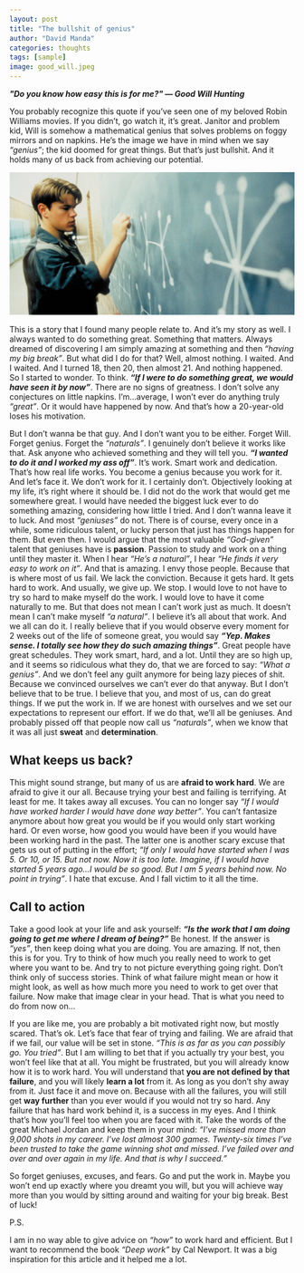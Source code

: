 ```yaml
---
layout: post
title: "The bullshit of genius"
author: "David Manda"
categories: thoughts
tags: [sample]
image: good_will.jpeg
---
```

_**"Do you know how easy this is for me?" — Good Will Hunting**_

You probably recognize this quote if you’ve seen one of my beloved Robin Williams movies. If you didn’t, go watch it, it’s great. Janitor and problem kid, Will is somehow a mathematical genius that solves problems on foggy mirrors and on napkins. He’s the image we have in mind when we say *“genius”*; the kid doomed for great things. But that’s just bullshit. And it holds many of us back from achieving our potential.

![image](/assets/img/good_will.jpeg)

This is a story that I found many people relate to. And it’s my story as well. I always wanted to do something great. Something that matters. Always dreamed of discovering I am simply amazing at something and then *“having my big break”*. But what did I do for that? Well, almost nothing. I waited. And I waited. And I turned 18, then 20, then almost 21. And nothing happened. So I started to wonder. To think. _**“If I were to do something great, we would have seen it by now”**_. There are no signs of greatness. I don’t solve any conjectures on little napkins. I’m…average, I won’t ever do anything truly *“great”*. Or it would have happened by now. And that’s how a 20-year-old loses his motivation.

But I don’t wanna be that guy. And I don’t want you to be either. Forget Will. Forget genius. Forget the *“naturals”*. I genuinely don’t believe it works like that. Ask anyone who achieved something and they will tell you. _**“I wanted to do it and I worked my ass off”**_. It’s work. Smart work and dedication. That’s how real life works. You become a genius because you work for it. And let’s face it. We don’t work for it. I certainly don’t. Objectively looking at my life, it’s right where it should be. I did not do the work that would get me somewhere great. I would have needed the biggest luck ever to do something amazing, considering how little I tried. And I don’t wanna leave it to luck. And most *“geniuses”* do not. There is of course, every once in a while, some ridiculous talent, or lucky person that just has things happen for them. But even then. I would argue that the most valuable *“God-given”* talent that geniuses have is __passion__. Passion to study and work on a thing until they master it. When I hear *“He’s a natural”*, I hear *“He finds it very easy to work on it”*. And that is amazing. I envy those people. Because that is where most of us fail. We lack the conviction. Because it gets hard. It gets hard to work. And usually, we give up. We stop. I would love to not have to try so hard to make myself do the work. I would love to have it come naturally to me. But that does not mean I can’t work just as much. It doesn’t mean I can’t make myself *“a natural”*. I believe it’s all about that work. And we all can do it. I really believe that if you would observe every moment for 2 weeks out of the life of someone great, you would say _**“Yep. Makes sense. I totally see how they do such amazing things”**_. Great people have great schedules. They work smart, hard, and a lot. Until they are so high up, and it seems so ridiculous what they do, that we are forced to say: *“What a genius”*. And we don’t feel any guilt anymore for being lazy pieces of shit. Because we convinced ourselves we can’t ever do that anyway. But I don’t believe that to be true. I believe that you, and most of us, can do great things. If we put the work in. If we are honest with ourselves and we set our expectations to represent our effort. If we do that, we’ll all be geniuses. And probably pissed off that people now call us *“naturals”*, when we know that it was all just __sweat__ and __determination__.

## What keeps us back?

This might sound strange, but many of us are __afraid to work hard__. We are afraid to give it our all. Because trying your best and failing is terrifying. At least for me. It takes away all excuses. You can no longer say *“If I would have worked harder I would have done way better”*. You can’t fantasize anymore about how great you would be if you would only start working hard. Or even worse, how good you would have been if you would have been working hard in the past. The latter one is another scary excuse that gets us out of putting in the effort; *“If only I would have started when I was 5. Or 10, or 15. But not now. Now it is too late. Imagine, if I would have started 5 years ago…I would be so good. But I am 5 years behind now. No point in trying”*. I hate that excuse. And I fall victim to it all the time.

## Call to action

Take a good look at your life and ask yourself: _**“Is the work that I am doing going to get me where I dream of being?”**_ Be honest. If the answer is *“yes”*, then keep doing what you are doing. You are amazing. If not, then this is for you. Try to think of how much you really need to work to get where you want to be. And try to not picture everything going right. Don’t think only of success stories. Think of what failure might mean or how it might look, as well as how much more you need to work to get over that failure. Now make that image clear in your head. That is what you need to do from now on…

If you are like me, you are probably a bit motivated right now, but mostly scared. That’s ok. Let’s face that fear of trying and failing. We are afraid that if we fail, our value will be set in stone. *“This is as far as you can possibly go. You tried”*. But I am willing to bet that if you actually try your best, you won’t feel like that at all. You might be frustrated, but you will already know how it is to work hard. You will understand that __you are not defined by that failure__, and you will likely __learn a lot__ from it. As long as you don’t shy away from it. Just face it and move on. Because with all the failures, you will still get __way further__ than you ever would if you would not try so hard. Any failure that has hard work behind it, is a success in my eyes. And I think that’s how you’ll feel too when you are faced with it. Take the words of the great Michael Jordan and keep them in your mind: *“I’ve missed more than 9,000 shots in my career. I’ve lost almost 300 games. Twenty-six times I’ve been trusted to take the game winning shot and missed. I’ve failed over and over and over again in my life. And that is why I succeed.”*

So forget geniuses, excuses, and fears. Go and put the work in. Maybe you won’t end up exactly where you dreamt you will, but you will achieve way more than you would by sitting around and waiting for your big break. Best of luck!

P.S.

I am in no way able to give advice on *“how”* to work hard and efficient. But I want to recommend the book *“Deep work”* by Cal Newport. It was a big inspiration for this article and it helped me a lot.